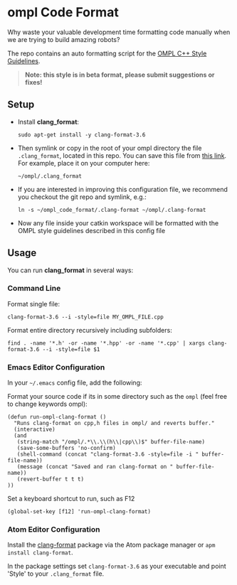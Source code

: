 # ompl Code Format
Why waste your valuable development time formatting code manually when we are trying to build amazing robots?

The repo contains an auto formatting script for the [OMPL C++ Style Guidelines](http://ompl.kavrakilab.org/styleGuide.html).

> **Note: this style is in beta format, please submit suggestions or fixes!**

## Setup

 * Install **clang_format**:

   ``sudo apt-get install -y clang-format-3.6``

 * Then symlink or copy in the root of your ompl directory the file ``.clang_format``, located in this repo. You can save this file from [this link](https://raw.githubusercontent.com/davetcoleman/ompl_code_format/master/.clang-format). For example, place it on your computer here:

   ``~/ompl/.clang_format``

 * If you are interested in improving this configuration file, we recommend you checkout the git repo and symlink, e.g.:

   ``ln -s ~/ompl_code_format/.clang-format ~/ompl/.clang-format``

 * Now any file inside your catkin workspace will be formatted with the OMPL style guidelines described in this config file

## Usage

You can run **clang_format** in several ways:

### Command Line

Format single file:

    clang-format-3.6 --i -style=file MY_OMPL_FILE.cpp

Format entire directory recursively including subfolders:

    find . -name '*.h' -or -name '*.hpp' -or -name '*.cpp' | xargs clang-format-3.6 --i -style=file $1

### Emacs Editor Configuration

In your ``~/.emacs`` config file, add the following:

Format your source code if its in some directory such as the ``ompl`` (feel free to change keywords ompl):

```
(defun run-ompl-clang-format ()
  "Runs clang-format on cpp,h files in ompl/ and reverts buffer."
  (interactive)
  (and
   (string-match "/ompl/.*\\.\\(h\\|cpp\\)$" buffer-file-name)
   (save-some-buffers 'no-confirm)
   (shell-command (concat "clang-format-3.6 -style=file -i " buffer-file-name))
   (message (concat "Saved and ran clang-format on " buffer-file-name))
   (revert-buffer t t t)
))
```

Set a keyboard shortcut to run, such as F12

    (global-set-key [f12] 'run-ompl-clang-format)

### Atom Editor Configuration

Install the [clang-format](https://atom.io/packages/clang-format) package via the Atom package manager or ``apm install clang-format``.

In the package settings set ``clang-format-3.6`` as your executable and point 'Style' to your ``.clang_format`` file.
